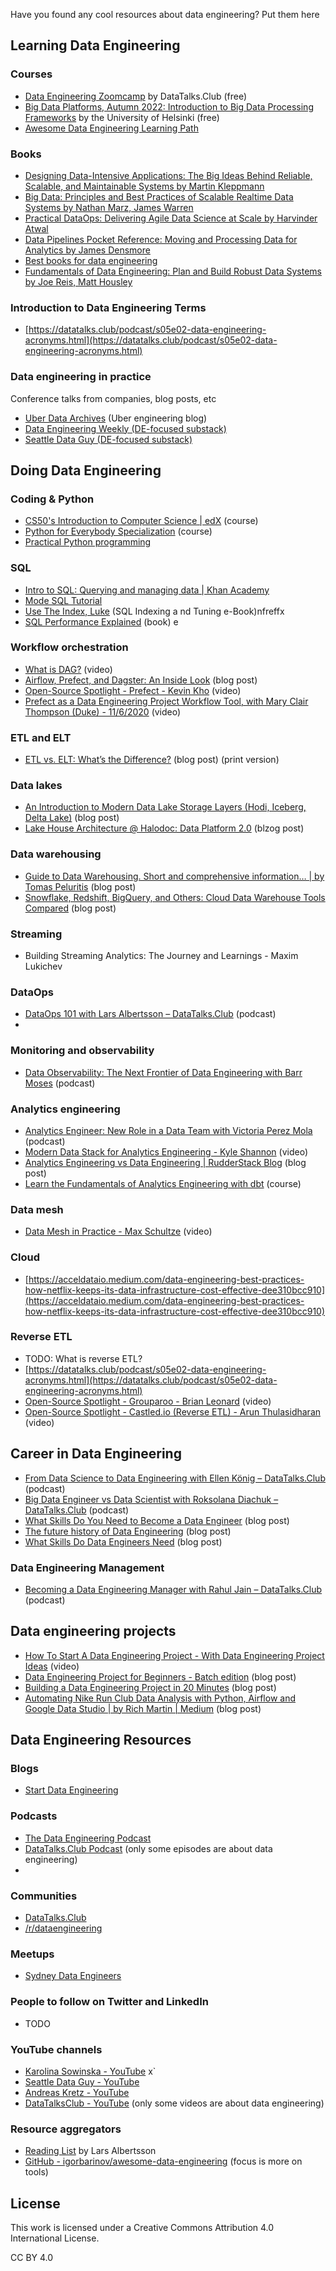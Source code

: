 Have you found any cool resources about data engineering? Put them here

## Learning Data Engineering

### Courses

* [Data Engineering Zoomcamp](https://github.com/DataTalksClub/data-engineering-zoomcamp) by DataTalks.Club (free)
* [Big Data Platforms, Autumn 2022: Introduction to Big Data Processing Frameworks](https://big-data-platforms-22.mooc.fi/) by the University of Helsinki (free)   
* [Awesome Data Engineering Learning Path](https://awesomedataengineering.com/)


### Books

* [Designing Data-Intensive Applications: The Big Ideas Behind Reliable, Scalable, and Maintainable Systems by Martin Kleppmann](https://www.amazon.com/Designing-Data-Intensive-Applications-Reliable-Maintainable/dp/1449373321)
* [Big Data: Principles and Best Practices of Scalable Realtime Data Systems by Nathan Marz, James Warren](https://www.amazon.com/Big-Data-Principles-practices-scalable/dp/1617290343)
* [Practical DataOps: Delivering Agile Data Science at Scale by Harvinder Atwal](https://www.amazon.com/Practical-DataOps-Delivering-Agile-Science/dp/1484251032)
* [Data Pipelines Pocket Reference: Moving and Processing Data for Analytics by James Densmore](https://www.amazon.com/Data-Pipelines-Pocket-Reference-Processing/dp/1492087831)
* [Best books for data engineering](https://awesomedataengineering.com/data_engineering_best_books)
* [Fundamentals of Data Engineering: Plan and Build Robust Data Systems by Joe Reis, Matt Housley](https://www.amazon.com/Fundamentals-Data-Engineering-Robust-Systems/dp/1098108302)


### Introduction to Data Engineering Terms

* [https://datatalks.club/podcast/s05e02-data-engineering-acronyms.html](https://datatalks.club/podcast/s05e02-data-engineering-acronyms.html) 


### Data engineering in practice

Conference talks from companies, blog posts, etc

* [Uber Data Archives](https://eng.uber.com/category/articles/uberdata/) (Uber engineering blog)
* [Data Engineering Weekly (DE-focused substack)](https://www.dataengineeringweekly.com/)
* [Seattle Data Guy (DE-focused substack)](https://seattledataguy.substack.com/) 


## Doing Data Engineering

### Coding & Python

* [CS50's Introduction to Computer Science | edX](https://www.edx.org/course/introduction-computer-science-harvardx-cs50x) (course)
* [Python for Everybody Specialization](https://www.coursera.org/specializations/python) (course)
* [Practical Python programming](https://github.com/dabeaz-course/practical-python/blob/master/Notes/Contents.md)


### SQL

* [Intro to SQL: Querying and managing data | Khan Academy](https://www.khanacademy.org/computing/computer-programming/sql) 
* [Mode SQL Tutorial](https://mode.com/sql-tutorial/)
* [Use The Index, Luke](https://use-the-index-luke.com/) (SQL Indexing a        nd Tuning e-Book)nfreffx 
* [SQL Performance Explained](https://sql-performance-explained.com/) (book)  e


### Workflow orchestration

* [What is DAG?](https://youtu.be/1Yh5S-S6wsI) (video) 
* [Airflow, Prefect, and Dagster: An Inside Look](https://towardsdatascience.com/airflow-prefect-and-dagster-an-inside-look-6074781c9b77) (blog post) 
* [Open-Source Spotlight - Prefect - Kevin Kho](https://www.youtube.com/watch?v=ISLV9JyqF1w) (video) 
* [Prefect as a Data Engineering Project Workflow Tool, with Mary Clair Thompson (Duke) - 11/6/2020](https://youtu.be/HuwA4wLQtCM) (video) 


### ETL and ELT

* [ETL vs. ELT: What’s the Difference?](https://rivery.io/blog/etl-vs-elt/) (blog post) (print version)

### Data lakes

* [An Introduction to Modern Data Lake Storage Layers (Hodi, Iceberg, Delta Lake)](https://dacort.dev/posts/modern-data-lake-storage-layers/) (blog post) 
* [Lake House Architecture @ Halodoc: Data Platform 2.0](https://blogs.halodoc.io/lake-house-architecture-halodoc-data-platform-2-0/amp/) (blzog post) 


### Data warehousing


* [Guide to Data Warehousing. Short and comprehensive information… | by Tomas Peluritis](https://medium.com/towards-data-science/guide-to-data-warehousing-6fdcf30b6fbe) (blog post) 
* [Snowflake, Redshift, BigQuery, and Others: Cloud Data Warehouse Tools Compared](https://www.altexsoft.com/blog/snowflake-redshift-bigquery-data-warehouse-tools/) (blog post)


### Streaming


*   Building Streaming Analytics: The Journey and Learnings - Maxim Lukichev

### DataOps

* [DataOps 101 with Lars Albertsson – DataTalks.Club](https://datatalks.club/podcast/s02e11-dataops.html) (podcast)
*  


### Monitoring and observability 

* [Data Observability: The Next Frontier of Data Engineering with Barr Moses](https://datatalks.club/podcast/s03e03-data-observability.html) (podcast)


### Analytics engineering

* [Analytics Engineer: New Role in a Data Team with Victoria Perez Mola](https://datatalks.club/podcast/s03e11-analytics-engineer.html) (podcast)
* [Modern Data Stack for Analytics Engineering - Kyle Shannon](https://www.youtube.com/watch?v=UmIZIkeOfi0) (video) 
* [Analytics Engineering vs Data Engineering | RudderStack Blog](https://www.rudderstack.com/blog/analytics-engineering-vs-data-engineering) (blog post)
* [Learn the Fundamentals of Analytics Engineering with dbt](https://courses.getdbt.com/courses/fundamentals) (course)


### Data mesh

* [Data Mesh in Practice - Max Schultze](https://www.youtube.com/watch?v=ekEc8D_D3zY) (video)

### Cloud

* [https://acceldataio.medium.com/data-engineering-best-practices-how-netflix-keeps-its-data-infrastructure-cost-effective-dee310bcc910](https://acceldataio.medium.com/data-engineering-best-practices-how-netflix-keeps-its-data-infrastructure-cost-effective-dee310bcc910) 


### Reverse ETL

* TODO: What is reverse ETL?
* [https://datatalks.club/podcast/s05e02-data-engineering-acronyms.html](https://datatalks.club/podcast/s05e02-data-engineering-acronyms.html) 
* [Open-Source Spotlight - Grouparoo - Brian Leonard](https://www.youtube.com/watch?v=hswlcgQZYuw) (video) 
* [Open-Source Spotlight - Castled.io (Reverse ETL) - Arun Thulasidharan](https://www.youtube.com/watch?v=iW0XhltAUJ8) (video) 

## Career in Data Engineering

* [From Data Science to Data Engineering with Ellen König – DataTalks.Club](https://datatalks.club/podcast/s07e08-from-data-science-to-data-engineering.html) (podcast)
* [Big Data Engineer vs Data Scientist with Roksolana Diachuk – DataTalks.Club](https://datatalks.club/podcast/s04e03-big-data-engineer-vs-data-scientist.html) (podcast)
* [What Skills Do You Need to Become a Data Engineer](https://www.linkedin.com/pulse/what-skills-do-you-need-become-data-engineer-peng-wang/) (blog post) 
* [The future history of Data Engineering](https://groupby1.substack.com/p/data-engineering?s=r) (blog post) 
* [What Skills Do Data Engineers Need](https://www.theseattledataguy.com/what-skills-do-data-engineers-need/) (blog post)

### Data Engineering Management 

* [Becoming a Data Engineering Manager with Rahul Jain – DataTalks.Club](https://datatalks.club/podcast/s07e07-becoming-a-data-engineering-manager.html) (podcast)

## Data engineering projects

* [How To Start A Data Engineering Project - With Data Engineering Project Ideas](https://www.youtube.com/watch?v=WpN47Jddo7I) (video)
* [Data Engineering Project for Beginners - Batch edition](https://www.startdataengineering.com/post/data-engineering-project-for-beginners-batch-edition/) (blog post)
* [Building a Data Engineering Project in 20 Minutes](https://www.sspaeti.com/blog/data-engineering-project-in-twenty-minutes/) (blog post)
* [Automating Nike Run Club Data Analysis with Python, Airflow and Google Data Studio | by Rich Martin | Medium](https://medium.com/@rich_23525/automating-nike-run-club-data-analysis-with-python-airflow-and-google-data-studio-3c9556478926) (blog post)


## Data Engineering Resources 

### Blogs

* [Start Data Engineering](https://www.startdataengineering.com/)

### Podcasts

* [The Data Engineering Podcast](https://www.dataengineeringpodcast.com/)
* [DataTalks.Club Podcast](https://datatalks.club/podcast.html) (only some episodes are about data engineering) 
* 

### Communities

* [DataTalks.Club](https://datatalks.club/)
* [/r/dataengineering](https://www.reddit.com/r/dataengineering) 


### Meetups

* [Sydney Data Engineers](https://sydneydataengineers.github.io/) 

### People to follow on Twitter and LinkedIn

* TODO

### YouTube channels

* [Karolina Sowinska - YouTube](https://www.youtube.com/channel/UCAxnMry1lETl47xQWABvH7g) x`
* [Seattle Data Guy - YouTube](https://www.youtube.com/c/SeattleDataGuy) 
* [Andreas Kretz - YouTube](https://www.youtube.com/c/andreaskayy) 
* [DataTalksClub - YouTube](https://youtube.com/c/datatalksclub) (only some videos are about data engineering) 

### Resource aggregators

* [Reading List](https://www.scling.com/reading-list/) by Lars Albertsson
* [GitHub - igorbarinov/awesome-data-engineering](https://github.com/igorbarinov/awesome-data-engineering) (focus is more on tools)  


## License

This work is licensed under a Creative Commons Attribution 4.0 International License.

CC BY 4.0
